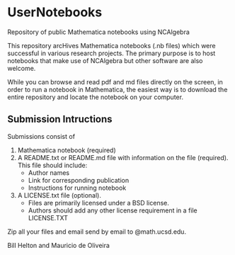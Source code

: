 # UserNotebooks
Repository of public Mathematica notebooks using NCAlgebra

This repository arcHives Mathematica notebooks (.nb files) which were successful in various research projects.
The primary purpose is to host notebooks that make use of NCAlgebra but other software are also welcome.

While you can browse and read pdf and md files directly on the screen, in order to run a notebook in Mathematica, the easiest way is to download the entire repository and locate the notebook on your computer.

## Submission Intructions

Submissions consist of 

1. Mathematica notebook (required)
2. A README.txt or README.md file with information on the file (required). This file should include:
   * Author names
   * Link for corresponding publication
   * Instructions for running notebook
3. A LICENSE.txt file (optional).
   * Files are primarily licensed under a BSD license.
   * Authors should add any other license requirement in a file LICENSE.TXT

Zip all your files and email send by email to @math.ucsd.edu.

Bill Helton and Mauricio de Oliveira
